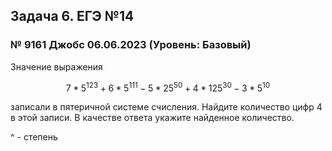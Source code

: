 ## Задача 6. ЕГЭ №14 
### № 9161 Джобс 06.06.2023 (Уровень: Базовый)


Значение выражения
```math
7 * 5^123 + 6 * 5^111 - 5 * 25^50 + 4 * 125^30 - 3 * 5^10
```
записали в пятеричной системе счисления. Найдите количество цифр 4 в этой записи. 
В качестве ответа укажите найденное количество.

^ - степень
